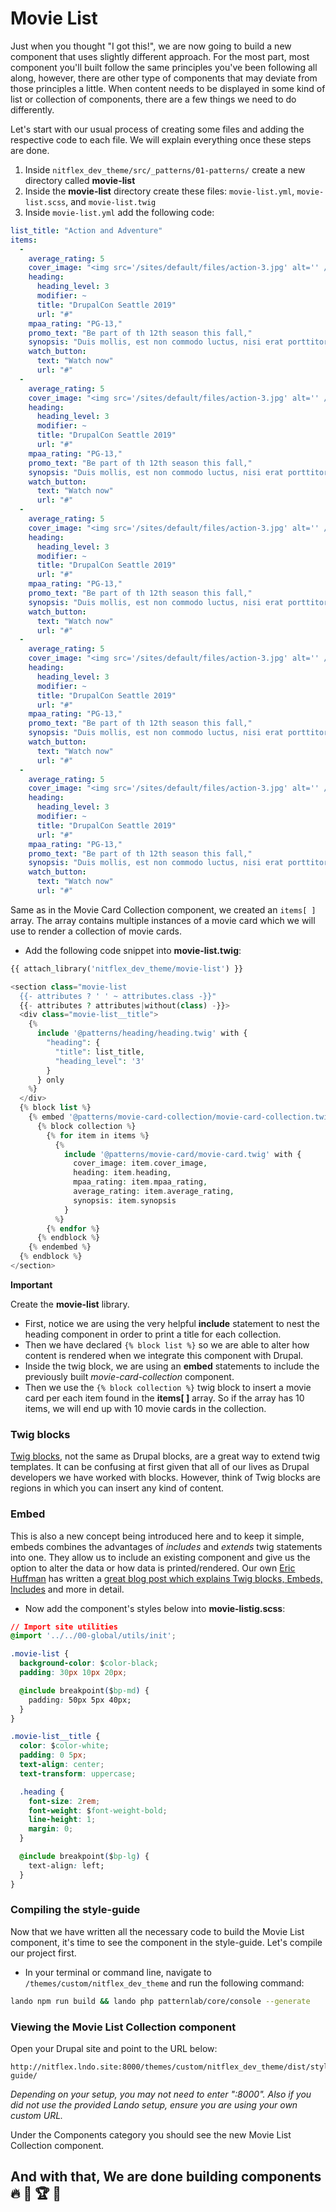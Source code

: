 # Movie List

Just when you thought "I got this!", we are now going to build a new component that uses slightly different approach. For the most part, most component you'll built follow the same principles you've been following all along, however, there are other type of components that may deviate from those principles a little. When content needs to be displayed in some kind of list or collection of components, there are a few things we need to do differently.

Let's start with our usual process of creating some files and adding the respective code to each file. We will explain everything once these steps are done.

1. Inside `nitflex_dev_theme/src/_patterns/01-patterns/` create a new directory called **movie-list**
2. Inside the **movie-list** directory create these files: `movie-list.yml`, `movie-list.scss`, and `movie-list.twig`
3. Inside `movie-list.yml` add the following code:

```yaml
list_title: "Action and Adventure"
items:
  -
    average_rating: 5
    cover_image: "<img src='/sites/default/files/action-3.jpg' alt='' />"
    heading:
      heading_level: 3
      modifier: ~
      title: "DrupalCon Seattle 2019"
      url: "#"
    mpaa_rating: "PG-13,"
    promo_text: "Be part of th 12th season this fall,"
    synopsis: "Duis mollis, est non commodo luctus, nisi erat porttitor ligula, eget lacinia odio sem nec elit.,"
    watch_button:
      text: "Watch now"
      url: "#"
  -
    average_rating: 5
    cover_image: "<img src='/sites/default/files/action-3.jpg' alt='' />"
    heading:
      heading_level: 3
      modifier: ~
      title: "DrupalCon Seattle 2019"
      url: "#"
    mpaa_rating: "PG-13,"
    promo_text: "Be part of th 12th season this fall,"
    synopsis: "Duis mollis, est non commodo luctus, nisi erat porttitor ligula, eget lacinia odio sem nec elit.,"
    watch_button:
      text: "Watch now"
      url: "#"
  -
    average_rating: 5
    cover_image: "<img src='/sites/default/files/action-3.jpg' alt='' />"
    heading:
      heading_level: 3
      modifier: ~
      title: "DrupalCon Seattle 2019"
      url: "#"
    mpaa_rating: "PG-13,"
    promo_text: "Be part of th 12th season this fall,"
    synopsis: "Duis mollis, est non commodo luctus, nisi erat porttitor ligula, eget lacinia odio sem nec elit.,"
    watch_button:
      text: "Watch now"
      url: "#"
  -
    average_rating: 5
    cover_image: "<img src='/sites/default/files/action-3.jpg' alt='' />"
    heading:
      heading_level: 3
      modifier: ~
      title: "DrupalCon Seattle 2019"
      url: "#"
    mpaa_rating: "PG-13,"
    promo_text: "Be part of th 12th season this fall,"
    synopsis: "Duis mollis, est non commodo luctus, nisi erat porttitor ligula, eget lacinia odio sem nec elit.,"
    watch_button:
      text: "Watch now"
      url: "#"
  -
    average_rating: 5
    cover_image: "<img src='/sites/default/files/action-3.jpg' alt='' />"
    heading:
      heading_level: 3
      modifier: ~
      title: "DrupalCon Seattle 2019"
      url: "#"
    mpaa_rating: "PG-13,"
    promo_text: "Be part of th 12th season this fall,"
    synopsis: "Duis mollis, est non commodo luctus, nisi erat porttitor ligula, eget lacinia odio sem nec elit.,"
    watch_button:
      text: "Watch now"
      url: "#"
```

Same as in the Movie Card Collection component, we created an `items[ ]` array. The array contains multiple instances of a movie card which we will use to render a collection of movie cards.

* Add the following code snippet into **movie-list.twig**:

```php
{{ attach_library('nitflex_dev_theme/movie-list') }}

<section class="movie-list
  {{- attributes ? ' ' ~ attributes.class -}}"
  {{- attributes ? attributes|without(class) -}}>
  <div class="movie-list__title">
    {%
      include '@patterns/heading/heading.twig' with {
        "heading": {
          "title": list_title,
          "heading_level": '3'
        }
      } only
    %}
  </div>
  {% block list %}
    {% embed '@patterns/movie-card-collection/movie-card-collection.twig' %}
      {% block collection %}
        {% for item in items %}
          {%
            include '@patterns/movie-card/movie-card.twig' with {
              cover_image: item.cover_image,
              heading: item.heading,
              mpaa_rating: item.mpaa_rating,
              average_rating: item.average_rating,
              synopsis: item.synopsis
            }
          %}
        {% endfor %}
      {% endblock %}
    {% endembed %}
  {% endblock %}
</section>
```

**Important**

Create the **movie-list** library.

* First, notice we are using the very helpful **include** statement to nest the heading component in order to print a title for each collection.
* Then we have declared `{% block list %}` so we are able to alter how content is rendered when we integrate this component with Drupal.
* Inside the twig block, we are using an **embed** statements to include the previously built _movie-card-collection_ component.
* Then we use the `{% block collection %}` twig block to insert a movie card per each item found in the **items\[ \]** array. So if the array has 10 items, we will end up with 10 movie cards in the collection.

### Twig blocks

[Twig blocks](https://twig.symfony.com/doc/2.x/tags/block.html), not the same as Drupal blocks, are a great way to extend twig templates. It can be confusing at first given that all of our lives as Drupal developers we have worked with blocks. However, think of Twig blocks are regions in which you can insert any kind of content.

### Embed

This is also a new concept being introduced here and to keep it simple, embeds combines the advantages of _includes_ and _extends_ twig statements into one. They allow us to include an existing component and give us the option to alter the data or how data is printed/rendered. Our own [Eric Huffman](https://www.mediacurrent.com/who-we-are/team/eric-huffman/) has written a [great blog post which explains Twig blocks, Embeds, Includes](https://www.mediacurrent.com/blog/accommodating-drupal-your-components/) and more in detail.

* Now add the component's styles below into **movie-listig.scss**:

```css
// Import site utilities
@import '../../00-global/utils/init';

.movie-list {
  background-color: $color-black;
  padding: 30px 10px 20px;

  @include breakpoint($bp-md) {
    padding: 50px 5px 40px;
  }
}

.movie-list__title {
  color: $color-white;
  padding: 0 5px;
  text-align: center;
  text-transform: uppercase;

  .heading {
    font-size: 2rem;
    font-weight: $font-weight-bold;
    line-height: 1;
    margin: 0;
  }

  @include breakpoint($bp-lg) {
    text-align: left;
  }
}
```

### Compiling the style-guide    <a id="compiling-the-style-guide"></a>

Now that we have written all the necessary code to build the Movie List component, it's time to see the component in the style-guide. Let's compile our project first.

* In your terminal or command line, navigate to `/themes/custom/nitflex_dev_theme` and run the following command:

```bash
lando npm run build && lando php patternlab/core/console --generate
```

### Viewing the Movie List Collection component    <a id="viewing-the-featured-movie-component"></a>

Open your Drupal site and point to the URL below:

```text
http://nitflex.lndo.site:8000/themes/custom/nitflex_dev_theme/dist/style-guide/
```

_Depending on your setup, you may not need to enter ":8000". Also if you did not use the provided Lando setup, ensure you are using your own custom URL._

Under the Components category you should see the new Movie List Collection component.

## And with that, We are done building components 🔥 🙌 🏆 🍻

